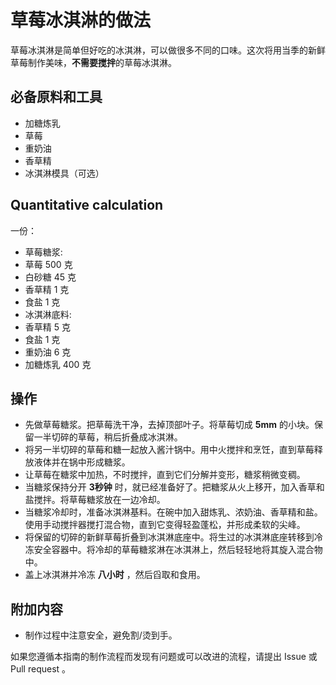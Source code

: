 
# 草莓冰淇淋的做法

草莓冰淇淋是简单但好吃的冰淇淋，可以做很多不同的口味。这次将用当季的新鲜草莓制作美味，**不需要搅拌**的草莓冰淇淋。

## 必备原料和工具

- 加糖炼乳
- 草莓
- 重奶油
- 香草精
- 冰淇淋模具（可选）

## Quantitative calculation

一份：

- 草莓糖浆:
- 草莓 500 克
- 白砂糖 45 克
- 香草精 1 克
- 食盐 1 克
- 冰淇淋底料:
- 香草精 5 克
- 食盐 1 克
- 重奶油 6 克
- 加糖炼乳 400 克

## 操作

- 先做草莓糖浆。把草莓洗干净，去掉顶部叶子。将草莓切成 **5mm** 的小块。保留一半切碎的草莓，稍后折叠成冰淇淋。
- 将另一半切碎的草莓和糖一起放入酱汁锅中。用中火搅拌和烹饪，直到草莓释放液体并在锅中形成糖浆。
- 让草莓在糖浆中加热，不时搅拌，直到它们分解并变形，糖浆稍微变稠。
- 当糖浆保持分开 **3秒钟** 时，就已经准备好了。把糖浆从火上移开，加入香草和盐搅拌。将草莓糖浆放在一边冷却。
- 当糖浆冷却时，准备冰淇淋基料。在碗中加入甜炼乳、浓奶油、香草精和盐。使用手动搅拌器搅打混合物，直到它变得轻盈蓬松，并形成柔软的尖峰。
- 将保留的切碎的新鲜草莓折叠到冰淇淋底座中。将生过的冰淇淋底座转移到冷冻安全容器中。将冷却的草莓糖浆淋在冰淇淋上，然后轻轻地将其旋入混合物中。
- 盖上冰淇淋并冷冻 **八小时** ，然后舀取和食用。

## 附加内容

- 制作过程中注意安全，避免割/烫到手。

如果您遵循本指南的制作流程而发现有问题或可以改进的流程，请提出 Issue 或 Pull request 。
